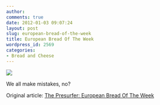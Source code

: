 ```yaml
---
author:
comments: true
date: 2012-01-03 09:07:24
layout: post
slug: european-bread-of-the-week
title: European Bread Of The Week
wordpress_id: 2569
categories:
- Bread and Cheese
---
```


![](http://img.scoop.it/uz2OI7NwzKbsdjWBZM_Hvzl72eJkfbmt4t8yenImKBUQF1ynBdGblrT_wPcv2AQe)

We all make mistakes, no?

Original article: [The Presurfer: European Bread Of The Week](http://presurfer.blogspot.com/2012/01/european-bread-of-week.html)
